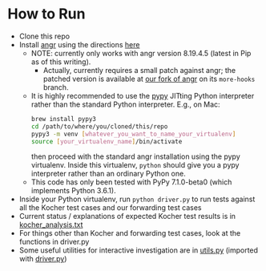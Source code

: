 # How to Run

- Clone this repo
- Install [angr](https://github.com/angr/angr) using the directions [here](https://docs.angr.io/introductory-errata/install)
    - NOTE: currently only works with angr version 8.19.4.5 (latest in Pip as of this writing).
        - Actually, currently requires a small patch against angr; the patched version is available
        at [our fork of angr](https://github.com/cdisselkoen/angr) on its `more-hooks` branch.
    - It is highly recommended to use the [pypy](https://pypy.org) JITting Python interpreter
        rather than the standard Python interpreter. E.g., on Mac:
        ```bash
        brew install pypy3
        cd /path/to/where/you/cloned/this/repo
        pypy3 -m venv [whatever_you_want_to_name_your_virtualenv]
        source [your_virtualenv_name]/bin/activate
        ```
        then proceed with the standard angr installation using the pypy virtualenv. Inside this virtualenv, `python` should give you a pypy interpreter rather than an ordinary Python one.
    - This code has only been tested with PyPy 7.1.0-beta0 (which implements Python 3.6.1).
- Inside your Python virtualenv, run `python driver.py` to run tests against all the Kocher
test cases and our forwarding test cases
- Current status / explanations of expected Kocher test results is in [kocher_analysis.txt](kocher_analysis.txt)
- For things other than Kocher and forwarding test cases, look at the functions in driver.py
- Some useful utilities for interactive investigation are in [utils.py](utils.py) (imported with [driver.py](driver.py))
